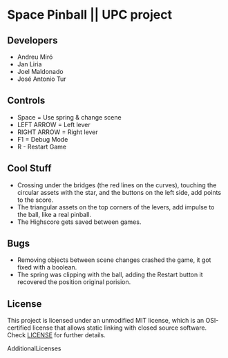 # Space Pinball || UPC project

## Developers

 - Andreu Miró
 - Jan Liria
 - Joel Maldonado
 - José Antonio Tur

## Controls

 - Space = Use spring & change scene
 - LEFT ARROW = Left lever
 - RIGHT ARROW = Right lever
 - F1 = Debug Mode
 - R - Restart Game

## Cool Stuff

- Crossing under the bridges (the red lines on the curves), touching the circular assets with the star, and the buttons on the left side, add points to the score.
- The triangular assets on the top corners of the levers, add impulse to the ball, like a real pinball.
- The Highscore gets saved between games.

## Bugs

 - Removing objects between scene changes crashed the game, it got fixed with a boolean.
 - The spring was clipping with the ball, adding the Restart button it recovered the position original porision.

## License

This project is licensed under an unmodified MIT license, which is an OSI-certified license that allows static linking with closed source software. Check [LICENSE](LICENSE) for further details.

AdditionalLicenses
